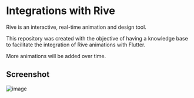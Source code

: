 # Integrations with Rive

Rive is an interactive, real-time animation and design tool.

This repository was created with the objective of having a knowledge base to facilitate the integration of Rive animations with Flutter.

More animations will be added over time.

## Screenshot
![image](https://user-images.githubusercontent.com/44551981/168134811-4328a61f-3b3e-4ff6-95ba-b38631eda622.png)
